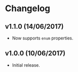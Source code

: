 # Changelog

## v1.1.0 (14/06/2017)

* Now supports `enum` properties.

## v1.0.0 (10/06/2017)

* Initial release.
